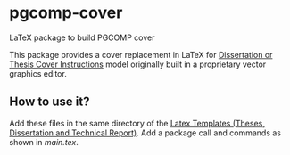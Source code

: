 # pgcomp-cover
LaTeX package to build PGCOMP cover

This package provides a cover replacement in LaTeX for [Dissertation or Thesis Cover Instructions](https://pgcomp.ufba.br/apoio) model originally built in a proprietary vector graphics editor.

## How to use it?

Add these files in the same directory of the [Latex Templates (Theses, Dissertation and Technical Report)](https://github.com/PGCOMP-UFBA/pgcomp-ufba-latex). Add a package call and commands as shown in _main.tex_.

